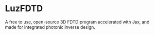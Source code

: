 # LuzFDTD
A free to use, open-source 3D FDTD program accelerated with Jax,  and made for integrated photonic inverse design. 
